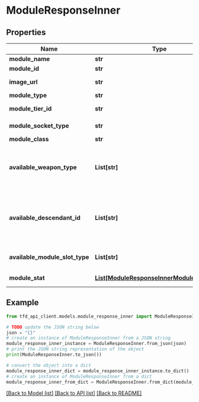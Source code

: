 # ModuleResponseInner


## Properties

Name | Type | Description | Notes
------------ | ------------- | ------------- | -------------
**module_name** | **str** | Module name | [optional] 
**module_id** | **str** | Module identifier | [optional] 
**image_url** | **str** | Module image path | [optional] 
**module_type** | **str** | Module type | [optional] 
**module_tier_id** | **str** | Module tier (Refer to /meta/tier API) | [optional] 
**module_socket_type** | **str** | Module slot socket type | [optional] 
**module_class** | **str** | Module class | [optional] 
**available_weapon_type** | **List[str]** | List of weapon types that can equip modules (refer to /meta/weapon-type API) | [optional] 
**available_descendant_id** | **List[str]** | List of descendant identifiers that can equip modules (refer to /meta/descendant API) | [optional] 
**available_module_slot_type** | **List[str]** | List of slot types that can equip modules | [optional] 
**module_stat** | [**List[ModuleResponseInnerModuleStatInner]**](ModuleResponseInnerModuleStatInner.md) | Module attribute information | [optional] 

## Example

```python
from tfd_api_client.models.module_response_inner import ModuleResponseInner

# TODO update the JSON string below
json = "{}"
# create an instance of ModuleResponseInner from a JSON string
module_response_inner_instance = ModuleResponseInner.from_json(json)
# print the JSON string representation of the object
print(ModuleResponseInner.to_json())

# convert the object into a dict
module_response_inner_dict = module_response_inner_instance.to_dict()
# create an instance of ModuleResponseInner from a dict
module_response_inner_from_dict = ModuleResponseInner.from_dict(module_response_inner_dict)
```
[[Back to Model list]](../README.md#documentation-for-models) [[Back to API list]](../README.md#documentation-for-api-endpoints) [[Back to README]](../README.md)



